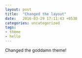 ```yaml
---
layout: post
title:  "Changed the layout"
date:   2016-03-29 17:11:43 +0530
categories: uncategorized
tags:
- theme
- hello
---
```


Changed the goddamn theme!

